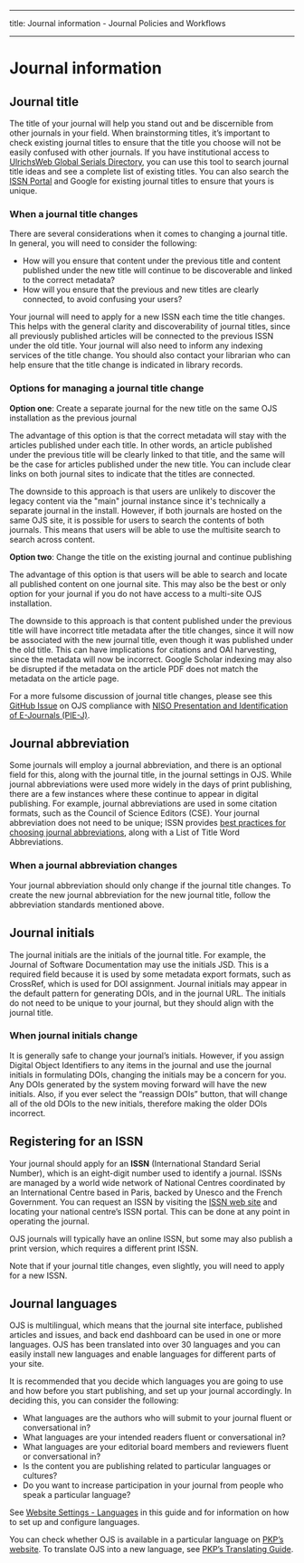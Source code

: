 - - -
title: Journal information - Journal Policies and Workflows
- - -

# Journal information

## Journal title

The title of your journal will help you stand out and be discernible from other journals in your field. When brainstorming titles, it’s important to check existing journal titles to ensure that the title you choose will not be easily confused with other journals. If you have institutional access to [UlrichsWeb Global Serials Directory](http://ulrichsweb.serialssolutions.com/login), you can use this tool to search journal title ideas and see a complete list of existing titles. You can also search the [ISSN Portal](https://portal.issn.org/) and Google for existing journal titles to ensure that yours is unique.

### When a journal title changes

There are several considerations when it comes to changing a journal title. In general, you will need to consider the following:

* How will you ensure that content under the previous title and content published under the new title will continue to be discoverable and linked to the correct metadata?
* How will you ensure that the previous and new titles are clearly connected, to avoid confusing your users?

Your journal will need to apply for a new ISSN each time the title changes. This helps with the general clarity and discoverability of journal titles, since all previously published articles will be connected to the previous ISSN under the old title. Your journal will also need to inform any indexing services of the title change. You should also contact your librarian who can help ensure that the title change is indicated in library records.

### Options for managing a journal title change

**Option one**: Create a separate journal for the new title on the same OJS installation as the previous journal

The advantage of this option is that the correct metadata will stay with the articles published under each title. In other words, an article published under the previous title will be clearly linked to that title, and the same will be the case for articles published under the new title. You can include clear links on both journal sites to indicate that the titles are connected.

The downside to this approach is that users are unlikely to discover the legacy content via the "main" journal instance since it's technically a separate journal in the install. However, if both journals are hosted on the same OJS site, it is possible for users to search the contents of both journals. This means that users will be able to use the multisite search to search across content.

**Option two**: Change the title on the existing journal and continue publishing

The advantage of this option is that users will be able to search and locate all published content on one journal site. This may also be the best or only option for your journal if you do not have access to a multi-site OJS installation.

The downside to this approach is that content published under the previous title will have incorrect title metadata after the title changes, since it will now be associated with the new journal title, even though it was published under the old title. This can have implications for citations and OAI harvesting, since the metadata will now be incorrect. Google Scholar indexing may also be disrupted if the metadata on the article PDF does not match the metadata on the article page.

For a more fulsome discussion of journal title changes, please see this [GitHub Issue](https://github.com/pkp/pkp-lib/issues/2505) on OJS compliance with [NISO Presentation and Identification of E-Journals (PIE-J)](http://www.niso.org/workrooms/piej).

## Journal abbreviation

Some journals will employ a journal abbreviation, and there is an optional field for this, along with the journal title, in the journal settings in OJS. While journal abbreviations were used more widely in the days of print publishing, there are a few instances where these continue to appear in digital publishing. For example, journal abbreviations are used in some citation formats, such as the Council of Science Editors (CSE). Your journal abbreviation does not need to be unique; ISSN provides [best practices for choosing journal abbreviations](https://www.issn.org/services/online-services/access-to-the-ltwa/), along with a List of Title Word Abbreviations.

### When a journal abbreviation changes

Your journal abbreviation should only change if the journal title changes. To create the new journal abbreviation for the new journal title, follow the abbreviation standards mentioned above.

## Journal initials

The journal initials are the initials of the journal title. For example, the Journal of Software Documentation may use the initials JSD. This is a required field because it is used by some metadata export formats, such as CrossRef, which is used for DOI assignment. Journal initials may appear in the default pattern for generating DOIs, and in the journal URL. The initials do not need to be unique to your journal, but they should align with the journal title.

### When journal initials change

It is generally safe to change your journal’s initials. However, if you assign Digital Object Identifiers to any items in the journal and use the journal initials in formulating DOIs, changing the initials may be a concern for you. Any DOIs generated by the system moving forward will have the new initials. Also, if you ever select the “reassign DOIs” button, that will change all of the old DOIs to the new initials, therefore making the older DOIs incorrect.

## Registering for an ISSN

Your journal should apply for an **ISSN** (International Standard Serial Number), which is an eight-digit number used to identify a journal. ISSNs are managed by a world wide network of National Centres coordinated by an International Centre based in Paris, backed by Unesco and the French Government. You can request an ISSN by visiting the [ISSN web site](http://www.issn.org/) and locating your national centre’s ISSN portal. This can be done at any point in operating the journal.

OJS journals will typically have an online ISSN, but some may also publish a print version, which requires a different print ISSN.

Note that if your journal title changes, even slightly, you will need to apply for a new ISSN.

## Journal languages

OJS is multilingual, which means that the journal site interface, published articles and issues, and back end dashboard can be used in one or more languages. OJS has been translated into over 30 languages and you can easily install new languages and enable languages for different parts of your site.

It is recommended that you decide which languages you are going to use and how before you start publishing, and set up your journal accordingly. In deciding this, you can consider the following:

* What languages are the authors who will submit to your journal fluent or conversational in?
* What languages are your intended readers fluent or conversational in?
* What languages are your editorial board members and reviewers fluent or conversational in?
* Is the content you are publishing related to particular languages or cultures?
* Do you want to increase participation in your journal from people who speak a particular language?

See [Website Settings - Languages](https://docs.pkp.sfu.ca/learning-ojs/en/settings-website#languages) in this guide and for information on how to set up and configure languages.

You can check whether OJS is available in a particular language on [PKP’s website](https://pkp.sfu.ca/contributors/translation/#ojs-languages). To translate OJS into a new language, see [PKP’s Translating Guide](https://docs.pkp.sfu.ca/translating-guide/en/).
